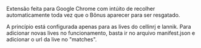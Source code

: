 Extensão feita para Google Chrome com intúito de recolher automaticamente toda vez que o Bônus aparecer para ser resgatado.

A princípio está configurada apenas para as lives do cellinrj e lannik. Para adicionar novas lives no funcionamento, basta ir no arquivo manifest.json e adicionar o url da live no "matches".
